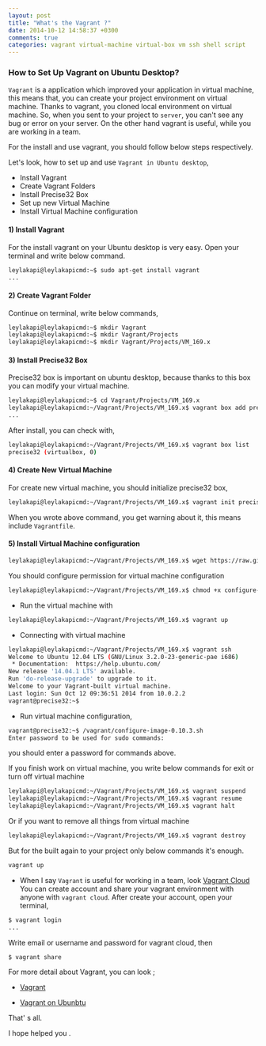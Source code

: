 ```yaml
---
layout: post
title: "What's the Vagrant ?"
date: 2014-10-12 14:58:37 +0300
comments: true
categories: vagrant virtual-machine virtual-box vm ssh shell script 
---
```


### How to Set Up Vagrant on Ubuntu Desktop?

`Vagrant` is a application which improved your application in virtual machine, this means that, 
you can create your project environment on virtual machine. Thanks to vagrant, you cloned local environment on virtual machine. 
So, when you sent to your project to `server`, you can't see any bug or error on your server.
On the other hand vagrant is useful, while you are working in a team.

For the install and use vagrant, you should follow below steps respectively.

Let's look, how to set up and use `Vagrant in Ubuntu desktop`,

- Install Vagrant
- Create Vagrant Folders
- Install Precise32 Box
- Set up new Virtual Machine
- Install Virtual Machine configuration


#### 1) Install Vagrant

For the install vagrant on your Ubuntu desktop is very easy. Open your terminal and write below command.

```bash
leylakapi@leylakapicmd:~$ sudo apt-get install vagrant
...
```

#### 2) Create Vagrant Folder

Continue on terminal, write below commands,

```bash
leylakapi@leylakapicmd:~$ mkdir Vagrant
leylakapi@leylakapicmd:~$ mkdir Vagrant/Projects
leylakapi@leylakapicmd:~$ mkdir Vagrant/Projects/VM_169.x
```

#### 3) Install Precise32 Box

Precise32 box is important on ubuntu desktop, because thanks to this box you can modify your virtual machine.
 
```bash
leylakapi@leylakapicmd:~$ cd Vagrant/Projects/VM_169.x
leylakapi@leylakapicmd:~/Vagrant/Projects/VM_169.x$ vagrant box add precise32 http://files.vagrantup.com/precise32.box --provider virtualbox
...
```

After install, you can check with,

```bash
leylakapi@leylakapicmd:~/Vagrant/Projects/VM_169.x$ vagrant box list
precise32 (virtualbox, 0)
```

#### 4) Create New Virtual Machine

For create new virtual machine, you should initialize precise32 box,

```bash
leylakapi@leylakapicmd:~/Vagrant/Projects/VM_169.x$ vagrant init precise32
```
When you wrote above command, you get warning about it, this means include `Vagrantfile`.

#### 5) Install Virtual Machine configuration

```bash
leylakapi@leylakapicmd:~/Vagrant/Projects/VM_169.x$ wget https://raw.github.com/saasbook/courseware/master/vm-setup/configure-image-0.10.3.sh
```
You should configure permission for virtual machine configuration

```bash
leylakapi@leylakapicmd:~/Vagrant/Projects/VM_169.x$ chmod +x configure-image-0.10.3.sh
```
- Run the virtual machine with 

```bash
leylakapi@leylakapicmd:~/Vagrant/Projects/VM_169.x$ vagrant up
```

- Connecting with virtual machine
 
```bash
leylakapi@leylakapicmd:~/Vagrant/Projects/VM_169.x$ vagrant ssh
Welcome to Ubuntu 12.04 LTS (GNU/Linux 3.2.0-23-generic-pae i686)
 * Documentation:  https://help.ubuntu.com/
New release '14.04.1 LTS' available.
Run 'do-release-upgrade' to upgrade to it.
Welcome to your Vagrant-built virtual machine.
Last login: Sun Oct 12 09:36:51 2014 from 10.0.2.2
vagrant@precise32:~$ 
``` 

- Run virtual machine configuration, 
 
```bash
vagrant@precise32:~$ /vagrant/configure-image-0.10.3.sh
Enter password to be used for sudo commands:
``` 
you should enter a password for commands above.
 
If you finish work on virtual machine, you write below commands for exit or turn off virtual machine
 
```bash
leylakapi@leylakapicmd:~/Vagrant/Projects/VM_169.x$ vagrant suspend
leylakapi@leylakapicmd:~/Vagrant/Projects/VM_169.x$ vagrant resume
leylakapi@leylakapicmd:~/Vagrant/Projects/VM_169.x$ vagrant halt
``` 
Or if you want to remove all things from virtual machine

```bash
leylakapi@leylakapicmd:~/Vagrant/Projects/VM_169.x$ vagrant destroy
```
But for the built again to your project only below commands it's enough.

```bash
vagrant up
```

- When I say `Vagrant` is useful for working in a team, look [Vagrant Cloud](https://vagrantcloud.com/)
You can create account and share your vagrant environment with anyone with `vagrant cloud`.
After create your account, open your terminal,

```bash
$ vagrant login
...
```
Write email or username and password for vagrant cloud, then 

```bash
$ vagrant share
```
For more detail about Vagrant, you can look ;

- [Vagrant](http://docs.vagrantup.com/v2/getting-started/index.html) 

- [Vagrant on Ubunbtu](https://github.com/saasbook/courseware/wiki/Setting-Up-Vagrant-Environment-on-Ubuntu-Platform)


That' s all.

I hope helped you .
